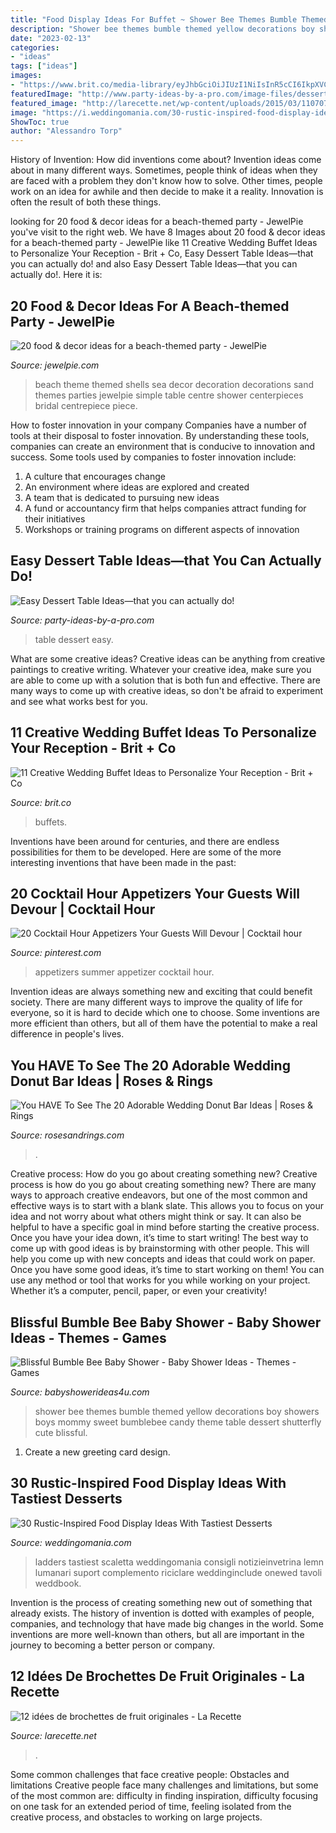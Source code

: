 ```yaml
---
title: "Food Display Ideas For Buffet ~ Shower Bee Themes Bumble Themed Yellow Decorations Boy Showers Boys Mommy Sweet Bumblebee Candy Theme Table Dessert Shutterfly Cute Blissful"
description: "Shower bee themes bumble themed yellow decorations boy showers boys mommy sweet bumblebee candy theme table dessert shutterfly cute blissful"
date: "2023-02-13"
categories:
- "ideas"
tags: ["ideas"]
images:
- "https://www.brit.co/media-library/eyJhbGciOiJIUzI1NiIsInR5cCI6IkpXVCJ9.eyJpbWFnZSI6Imh0dHBzOi8vYXNzZXRzLnJibC5tcy8yMTc3NTUwMi9vcmlnaW4uanBnIiwiZXhwaXJlc19hdCI6MTY1OTE2NDkyOX0.fHrtpX8AhxRfEfPIyd_VfVYRjapCUi-TvGjQNe02dKg/image.jpg?width=1500&amp;coordinates=150%2C0%2C150%2C0&amp;height=2000"
featuredImage: "http://www.party-ideas-by-a-pro.com/image-files/dessert24a.jpg"
featured_image: "http://larecette.net/wp-content/uploads/2015/03/11070737_10152803680807825_9160589441016240271_n.jpg"
image: "https://i.weddingomania.com/30-rustic-inspired-food-display-ideas-with-tastiest-desserts-24.jpg"
ShowToc: true
author: "Alessandro Torp"
---
```



History of Invention: How did inventions come about?
Invention ideas come about in many different ways. Sometimes, people think of ideas when they are faced with a problem they don't know how to solve. Other times, people work on an idea for awhile and then decide to make it a reality. Innovation is often the result of both these things.

	

		
looking for 20 food &amp; decor ideas for a beach-themed party - JewelPie you've visit to the right web. We have 8 Images about 20 food &amp; decor ideas for a beach-themed party - JewelPie like 11 Creative Wedding Buffet Ideas to Personalize Your Reception - Brit + Co, Easy Dessert Table Ideas—that you can actually do! and also Easy Dessert Table Ideas—that you can actually do!. Here it is:
		
    
## 20 Food &amp; Decor Ideas For A Beach-themed Party - JewelPie

<img loading=lazy src="https://jewelpie.com/wp-content/uploads/2014/02/centrepiece.jpg" onerror="this.onerror=null;this.src='https://tse3.mm.bing.net/th?id=OIP.gC_B31XP-QbAYS2WniHGlAHaJ6&amp;pid=15.1';" alt="20 food &amp; decor ideas for a beach-themed party - JewelPie">

_Source: jewelpie.com_

>beach theme themed shells sea decor decoration decorations sand themes parties jewelpie simple table centre shower centerpieces bridal centrepiece piece. 

	

How to foster innovation in your company
Companies have a number of tools at their disposal to foster innovation. By understanding these tools, companies can create an environment that is conducive to innovation and success. 
Some tools used by companies to foster innovation include: 

1. A culture that encourages change 
2. An environment where ideas are explored and created 
3. A team that is dedicated to pursuing new ideas 
4. A fund or accountancy firm that helps companies attract funding for their initiatives 
5. Workshops or training programs on different aspects of innovation 

    
## Easy Dessert Table Ideas—that You Can Actually Do!

<img loading=lazy src="http://www.party-ideas-by-a-pro.com/image-files/dessert24a.jpg" onerror="this.onerror=null;this.src='https://tse2.mm.bing.net/th?id=OIP.4aJUiUE7MiKMh6nG9aJFWgHaKW&amp;pid=15.1';" alt="Easy Dessert Table Ideas—that you can actually do!">

_Source: party-ideas-by-a-pro.com_

>table dessert easy. 

	

What are some creative ideas?
Creative ideas can be anything from creative paintings to creative writing. Whatever your creative idea, make sure you are able to come up with a solution that is both fun and effective. There are many ways to come up with creative ideas, so don't be afraid to experiment and see what works best for you.

    
## 11 Creative Wedding Buffet Ideas To Personalize Your Reception - Brit + Co

<img loading=lazy src="https://www.brit.co/media-library/eyJhbGciOiJIUzI1NiIsInR5cCI6IkpXVCJ9.eyJpbWFnZSI6Imh0dHBzOi8vYXNzZXRzLnJibC5tcy8yMTc3NTUwMi9vcmlnaW4uanBnIiwiZXhwaXJlc19hdCI6MTY1OTE2NDkyOX0.fHrtpX8AhxRfEfPIyd_VfVYRjapCUi-TvGjQNe02dKg/image.jpg?width=1500&amp;coordinates=150%2C0%2C150%2C0&amp;height=2000" onerror="this.onerror=null;this.src='https://tse3.mm.bing.net/th?id=OIP.Ndrmi_1vQHsr7PtQz_ZNKAHaKl&amp;pid=15.1';" alt="11 Creative Wedding Buffet Ideas to Personalize Your Reception - Brit + Co">

_Source: brit.co_

>buffets. 

	

Inventions have been around for centuries, and there are endless possibilities for them to be developed. Here are some of the more interesting inventions that have been made in the past:

    
## 20 Cocktail Hour Appetizers Your Guests Will Devour | Cocktail Hour

<img loading=lazy src="https://i.pinimg.com/736x/b5/59/9d/b5599d7546ce2503331e53dcf8089697.jpg" onerror="this.onerror=null;this.src='https://tse3.mm.bing.net/th?id=OIP.Vmf-vM1mDT_RvVxefbvT7wHaLH&amp;pid=15.1';" alt="20 Cocktail Hour Appetizers Your Guests Will Devour | Cocktail hour">

_Source: pinterest.com_

>appetizers summer appetizer cocktail hour. 

	

Invention ideas are always something new and exciting that could benefit society. There are many different ways to improve the quality of life for everyone, so it is hard to decide which one to choose. Some inventions are more efficient than others, but all of them have the potential to make a real difference in people's lives.

    
## You HAVE To See The 20 Adorable Wedding Donut Bar Ideas | Roses &amp; Rings

<img loading=lazy src="http://www.rosesandrings.com/wp-content/uploads/2018/01/Donut-wall-wedding-desset-bar-e1577029472397.jpg" onerror="this.onerror=null;this.src='https://tse1.mm.bing.net/th?id=OIP.2io_hj12NndCF8dY1EB0-AHaLH&amp;pid=15.1';" alt="You HAVE To See The 20 Adorable Wedding Donut Bar Ideas | Roses &amp; Rings">

_Source: rosesandrings.com_

>. 

	

Creative process: How do you go about creating something new?
Creative process is how do you go about creating something new? There are many ways to approach creative endeavors, but one of the most common and effective ways is to start with a blank slate. This allows you to focus on your idea and not worry about what others might think or say. It can also be helpful to have a specific goal in mind before starting the creative process. Once you have your idea down, it’s time to start writing! The best way to come up with good ideas is by brainstorming with other people. This will help you come up with new concepts and ideas that could work on paper. Once you have some good ideas, it’s time to start working on them! You can use any method or tool that works for you while working on your project. Whether it’s a computer, pencil, paper, or even your creativity!

    
## Blissful Bumble Bee Baby Shower - Baby Shower Ideas - Themes - Games

<img loading=lazy src="http://www.babyshowerideas4u.com/wp-content/uploads/2016/08/Blissful-Bumble-Bee-Baby-Shower-Candies.jpg" onerror="this.onerror=null;this.src='https://tse3.mm.bing.net/th?id=OIP.A083jwlksHkHlxiditVlUwHaLH&amp;pid=15.1';" alt="Blissful Bumble Bee Baby Shower - Baby Shower Ideas - Themes - Games">

_Source: babyshowerideas4u.com_

>shower bee themes bumble themed yellow decorations boy showers boys mommy sweet bumblebee candy theme table dessert shutterfly cute blissful. 

	

1. Create a new greeting card design.

    
## 30 Rustic-Inspired Food Display Ideas With Tastiest Desserts

<img loading=lazy src="https://i.weddingomania.com/30-rustic-inspired-food-display-ideas-with-tastiest-desserts-24.jpg" onerror="this.onerror=null;this.src='https://tse1.mm.bing.net/th?id=OIP.zLx0NJH924WR4_wBRKLT8AAAAA&amp;pid=15.1';" alt="30 Rustic-Inspired Food Display Ideas With Tastiest Desserts">

_Source: weddingomania.com_

>ladders tastiest scaletta weddingomania consigli notizieinvetrina lemn lumanari suport complemento riciclare weddinginclude onewed tavoli weddbook. 

	

Invention is the process of creating something new out of something that already exists. The history of invention is dotted with examples of people, companies, and technology that have made big changes in the world. Some inventions are more well-known than others, but all are important in the journey to becoming a better person or company.

    
## 12 Idées De Brochettes De Fruit Originales - La Recette

<img loading=lazy src="http://larecette.net/wp-content/uploads/2015/03/11070737_10152803680807825_9160589441016240271_n.jpg" onerror="this.onerror=null;this.src='https://tse3.mm.bing.net/th?id=OIP.8ebVvk2LQVT_ag74HHXfTQHaLH&amp;pid=15.1';" alt="12 idées de brochettes de fruit originales - La Recette">

_Source: larecette.net_

>. 

	

Some common challenges that face creative people: Obstacles and limitations
Creative people face many challenges and limitations, but some of the most common are: difficulty in finding inspiration, difficulty focusing on one task for an extended period of time, feeling isolated from the creative process, and obstacles to working on large projects.

